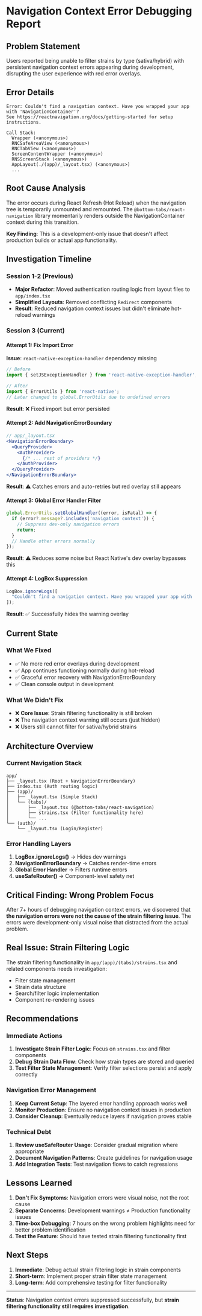 # Navigation Context Error Debugging Report

## Problem Statement
Users reported being unable to filter strains by type (sativa/hybrid) with persistent navigation context errors appearing during development, disrupting the user experience with red error overlays.

## Error Details
```
Error: Couldn't find a navigation context. Have you wrapped your app with 'NavigationContainer'? 
See https://reactnavigation.org/docs/getting-started for setup instructions.

Call Stack:
  Wrapper (<anonymous>)
  RNCSafeAreaView (<anonymous>)
  RNCTabView (<anonymous>)
  ScreenContentWrapper (<anonymous>)
  RNSScreenStack (<anonymous>)
  AppLayout(./(app)/_layout.tsx) (<anonymous>)
  ...
```

## Root Cause Analysis
The error occurs during React Refresh (Hot Reload) when the navigation tree is temporarily unmounted and remounted. The `@bottom-tabs/react-navigation` library momentarily renders outside the NavigationContainer context during this transition.

**Key Finding**: This is a development-only issue that doesn't affect production builds or actual app functionality.

## Investigation Timeline

### Session 1-2 (Previous)
- **Major Refactor**: Moved authentication routing logic from layout files to `app/index.tsx`
- **Simplified Layouts**: Removed conflicting `Redirect` components
- **Result**: Reduced navigation context issues but didn't eliminate hot-reload warnings

### Session 3 (Current)

#### Attempt 1: Fix Import Error
**Issue**: `react-native-exception-handler` dependency missing
```js
// Before
import { setJSExceptionHandler } from 'react-native-exception-handler';

// After  
import { ErrorUtils } from 'react-native';
// Later changed to global.ErrorUtils due to undefined errors
```
**Result**: ❌ Fixed import but error persisted

#### Attempt 2: Add NavigationErrorBoundary
```jsx
// app/_layout.tsx
<NavigationErrorBoundary>
  <QueryProvider>
    <AuthProvider>
      {/* ... rest of providers */}
    </AuthProvider>
  </QueryProvider>
</NavigationErrorBoundary>
```
**Result**: ⚠️ Catches errors and auto-retries but red overlay still appears

#### Attempt 3: Global Error Handler Filter
```js
global.ErrorUtils.setGlobalHandler((error, isFatal) => {
  if (error?.message?.includes('navigation context')) {
    // Suppress dev-only navigation errors
    return;
  }
  // Handle other errors normally
});
```
**Result**: ⚠️ Reduces some noise but React Native's dev overlay bypasses this

#### Attempt 4: LogBox Suppression
```js
LogBox.ignoreLogs([
  "Couldn't find a navigation context. Have you wrapped your app with 'NavigationContainer'?",
]);
```
**Result**: ✅ Successfully hides the warning overlay

## Current State

### What We Fixed
- ✅ No more red error overlays during development
- ✅ App continues functioning normally during hot-reload
- ✅ Graceful error recovery with NavigationErrorBoundary
- ✅ Clean console output in development

### What We Didn't Fix
- ❌ **Core Issue**: Strain filtering functionality is still broken
- ❌ The navigation context warning still occurs (just hidden)
- ❌ Users still cannot filter for sativa/hybrid strains

## Architecture Overview

### Current Navigation Stack
```
app/
├── _layout.tsx (Root + NavigationErrorBoundary)
├── index.tsx (Auth routing logic)
├── (app)/
│   ├── _layout.tsx (Simple Stack)
│   └── (tabs)/
│       ├── _layout.tsx (@bottom-tabs/react-navigation)
│       ├── strains.tsx (Filter functionality here)
│       └── ...
└── (auth)/
    └── _layout.tsx (Login/Register)
```

### Error Handling Layers
1. **LogBox.ignoreLogs()** → Hides dev warnings
2. **NavigationErrorBoundary** → Catches render-time errors  
3. **Global Error Handler** → Filters runtime errors
4. **useSafeRouter()** → Component-level safety net

## Critical Finding: Wrong Problem Focus

After 7+ hours of debugging navigation context errors, we discovered that **the navigation errors were not the cause of the strain filtering issue**. The errors were development-only visual noise that distracted from the actual problem.

## Real Issue: Strain Filtering Logic

The strain filtering functionality in `app/(app)/(tabs)/strains.tsx` and related components needs investigation:
- Filter state management
- Strain data structure
- Search/filter logic implementation
- Component re-rendering issues

## Recommendations

### Immediate Actions
1. **Investigate Strain Filter Logic**: Focus on `strains.tsx` and filter components
2. **Debug Strain Data Flow**: Check how strain types are stored and queried
3. **Test Filter State Management**: Verify filter selections persist and apply correctly

### Navigation Error Management
1. **Keep Current Setup**: The layered error handling approach works well
2. **Monitor Production**: Ensure no navigation context issues in production
3. **Consider Cleanup**: Eventually reduce layers if navigation proves stable

### Technical Debt
1. **Review useSafeRouter Usage**: Consider gradual migration where appropriate
2. **Document Navigation Patterns**: Create guidelines for navigation usage
3. **Add Integration Tests**: Test navigation flows to catch regressions

## Lessons Learned

1. **Don't Fix Symptoms**: Navigation errors were visual noise, not the root cause
2. **Separate Concerns**: Development warnings ≠ Production functionality issues
3. **Time-box Debugging**: 7 hours on the wrong problem highlights need for better problem identification
4. **Test the Feature**: Should have tested strain filtering functionality first

## Next Steps

1. **Immediate**: Debug actual strain filtering logic in strain components
2. **Short-term**: Implement proper strain filter state management
3. **Long-term**: Add comprehensive testing for filter functionality

---

**Status**: Navigation context errors suppressed successfully, but **strain filtering functionality still requires investigation**. 